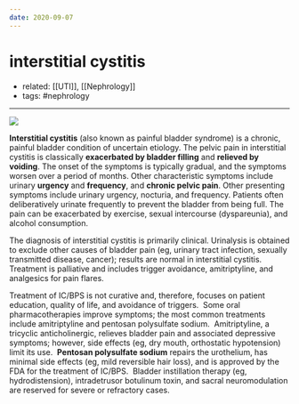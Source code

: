 ```yaml
---
date: 2020-09-07
---
```


# interstitial cystitis

- related: [[UTI]], [[Nephrology]]
- tags: #nephrology
---

![](https://photos.thisispiggy.com/file/wikiFiles/20200907203433_5.png)

**Interstitial cystitis** (also known as painful bladder syndrome) is a chronic, painful bladder condition of uncertain etiology.  The pelvic pain in interstitial cystitis is classically **exacerbated by bladder filling** and **relieved by voiding**.  The onset of the symptoms is typically gradual, and the symptoms worsen over a period of months.  Other characteristic symptoms include urinary **urgency** and **frequency**, and **chronic pelvic pain**. Other presenting symptoms include urinary urgency, nocturia, and frequency.  Patients often deliberatively urinate frequently to prevent the bladder from being full. The pain can be exacerbated by exercise, sexual intercourse (dyspareunia), and alcohol consumption.

The diagnosis of interstitial cystitis is primarily clinical.  Urinalysis is obtained to exclude other causes of bladder pain (eg, urinary tract infection, sexually transmitted disease, cancer); results are normal in interstitial cystitis.  Treatment is palliative and includes trigger avoidance, amitriptyline, and analgesics for pain flares.

Treatment of IC/BPS is not curative and, therefore, focuses on patient education, quality of life, and avoidance of triggers.  Some oral pharmacotherapies improve symptoms; the most common treatments include amitriptyline and pentosan polysulfate sodium.  Amitriptyline, a tricyclic anticholinergic, relieves bladder pain and associated depressive symptoms; however, side effects (eg, dry mouth, orthostatic hypotension) limit its use.  **Pentosan polysulfate sodium** repairs the urothelium, has minimal side effects (eg, mild reversible hair loss), and is approved by the FDA for the treatment of IC/BPS.  Bladder instillation therapy (eg, hydrodistension), intradetrusor botulinum toxin, and sacral neuromodulation are reserved for severe or refractory cases.
